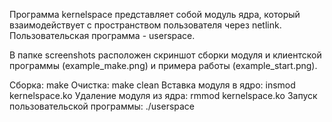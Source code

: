 Программа kernelspace представляет собой модуль ядра, который взаимодействует с пространством пользователя через netlink. Пользовательская программа - userspace.

В папке screenshots расположен скриншот сборки модуля и клиентской программы (example_make.png) и примера работы (example_start.png).

Сборка: make
Очистка: make clean
Вставка модуля в ядро: insmod kernelspace.ko
Удаление модуля из ядра: rmmod kernelspace.ko 
Запуск пользовательской программы: ./userspace
